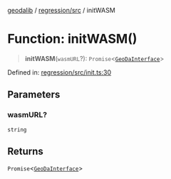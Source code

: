 [geodalib](../../../modules.md) / [regression/src](../index.md) / initWASM

# Function: initWASM()

> **initWASM**(`wasmURL`?): `Promise`\<[`GeoDaInterface`](../../../core/src/interfaces/GeoDaInterface.md)\>

Defined in: [regression/src/init.ts:30](https://github.com/GeoDaCenter/geoda-lib/blob/9716a45cca9cf3b644d6187deeb842d47f2b7a3a/js/packages/regression/src/init.ts#L30)

## Parameters

### wasmURL?

`string`

## Returns

`Promise`\<[`GeoDaInterface`](../../../core/src/interfaces/GeoDaInterface.md)\>
